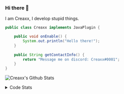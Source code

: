 ### Hi there 👋

I am Creaxx, I develop stupid things. 

```java
public class Creaxx implements JavaPlugin {

    public void onEnable() {
        System.out.println("Hello there!");
    }
    
    public String getContactInfo() {
        return "Message me on discord: Creaxx#0001";
    }
}
```

![Creaxx's Github Stats](https://github-readme-stats.vercel.app/api?username=CreaxxOG&show_icons=true&theme=dark&count_private=true)

<details>
  <summary>Code Stats</summary>

<!--START_SECTION:waka-->
![Code Time](http://img.shields.io/badge/Code%20Time-1%2C324%20hrs%2059%20mins-blue)

![Lines of code](https://img.shields.io/badge/From%20Hello%20World%20I%27ve%20Written-575.1%20thousand%20lines%20of%20code-blue)

**🐱 My GitHub Data** 

> 📦 66.4 kB Used in GitHub's Storage 
 > 
> 🏆 1,774 Contributions in the Year 2023
 > 
> 🚫 Not Opted to Hire
 > 
> 📜 4 Public Repositories 
 > 
> 🔑 2 Private Repositories 
 > 
**I'm a Night 🦉** 

```text
🌞 Morning                290 commits         ██░░░░░░░░░░░░░░░░░░░░░░░   06.93 % 
🌆 Daytime                1768 commits        ███████████░░░░░░░░░░░░░░   42.25 % 
🌃 Evening                2066 commits        ████████████░░░░░░░░░░░░░   49.37 % 
🌙 Night                  61 commits          ░░░░░░░░░░░░░░░░░░░░░░░░░   01.46 % 
```
📅 **I'm Most Productive on Saturday** 

```text
Monday                   487 commits         ███░░░░░░░░░░░░░░░░░░░░░░   11.64 % 
Tuesday                  590 commits         ████░░░░░░░░░░░░░░░░░░░░░   14.10 % 
Wednesday                600 commits         ████░░░░░░░░░░░░░░░░░░░░░   14.34 % 
Thursday                 664 commits         ████░░░░░░░░░░░░░░░░░░░░░   15.87 % 
Friday                   405 commits         ██░░░░░░░░░░░░░░░░░░░░░░░   09.68 % 
Saturday                 766 commits         █████░░░░░░░░░░░░░░░░░░░░   18.30 % 
Sunday                   673 commits         ████░░░░░░░░░░░░░░░░░░░░░   16.08 % 
```


📊 **This Week I Spent My Time On** 

```text
💬 Programming Languages: 
Java                     23 hrs 47 mins      █████████████████░░░░░░░░   67.87 % 
Kotlin                   5 hrs 32 mins       ████░░░░░░░░░░░░░░░░░░░░░   15.81 % 
HTML                     3 hrs 57 mins       ███░░░░░░░░░░░░░░░░░░░░░░   11.31 % 
XML                      1 hr 8 mins         █░░░░░░░░░░░░░░░░░░░░░░░░   03.23 % 
Properties               15 mins             ░░░░░░░░░░░░░░░░░░░░░░░░░   00.72 % 

🔥 Editors: 
IntelliJ                 35 hrs 3 mins       █████████████████████████   100.00 % 
```

**I Mostly Code in Java** 

```text
Java                     55 repos            ███████████████████░░░░░░   77.46 % 
Kotlin                   10 repos            ████░░░░░░░░░░░░░░░░░░░░░   14.08 % 
TypeScript               3 repos             █░░░░░░░░░░░░░░░░░░░░░░░░   04.23 % 
CSS                      2 repos             █░░░░░░░░░░░░░░░░░░░░░░░░   02.82 % 
EJS                      1 repo              ░░░░░░░░░░░░░░░░░░░░░░░░░   01.41 % 
```




 Last Updated on 11/06/2023 01:58:44 UTC
<!--END_SECTION:waka-->
</details>
